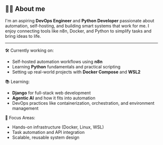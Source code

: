 ## 🙋‍♂️ About me

I'm an aspiring **DevOps Engineer** and **Python Developer** passionate about automation, self-hosting, and building smart systems that work for me. I enjoy connecting tools like n8n, Docker, and Python to simplify tasks and bring ideas to life.

---

🛠️ Currently working on:
- Self-hosted automation workflows using **n8n**
- Learning **Python** fundamentals and practical scripting
- Setting up real-world projects with **Docker Compose** and **WSL2**

📚 Learning:
- **Django** for full-stack web development
- **Agentic AI** and how it fits into automation
- DevOps practices like containerization, orchestration, and environment management

🧠 Focus Areas:
- Hands-on infrastructure (Docker, Linux, WSL)
- Task automation and API integration
- Scalable, reusable system design



